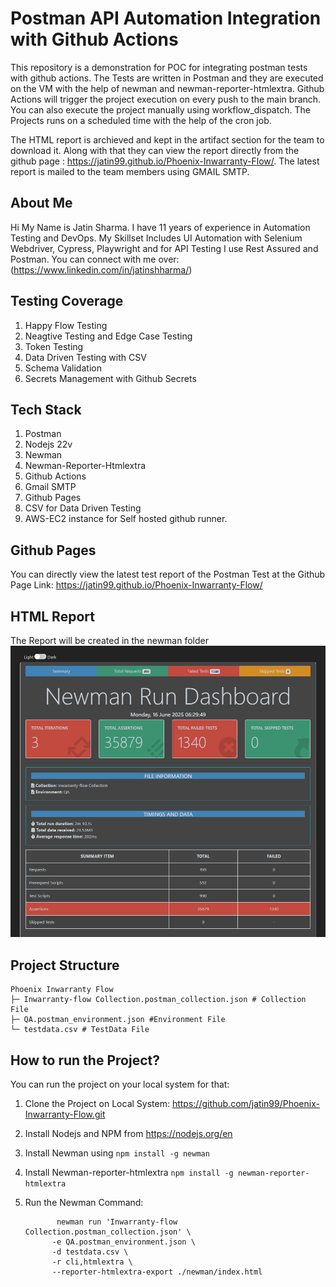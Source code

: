 # Postman API Automation Integration with Github Actions #

This repository is a demonstration for POC for integrating postman tests with github actions. The Tests are written in Postman and they are executed on the VM with the help of newman and newman-reporter-htmlextra. 
Github Actions will trigger the project execution on every push to the main branch. You can also execute the project manually using workflow_dispatch. The Projects runs on a scheduled time with the help of the cron job.

The HTML report is archieved and kept in the artifact section for the team to download it. Along with that they can view the report directly from the github page : https://jatin99.github.io/Phoenix-Inwarranty-Flow/. 
The latest report is mailed to the team members using GMAIL SMTP.


## About Me ##
Hi My Name is Jatin Sharma. I have 11 years of experience in Automation Testing and DevOps. My Skillset Includes UI Automation with Selenium Webdriver, Cypress, Playwright and for API Testing I use Rest Assured and Postman. 
You can connect with me over: (https://www.linkedin.com/in/jatinshharma/)

## Testing Coverage ##
1. Happy Flow Testing
2. Neagtive Testing and Edge Case Testing
3. Token Testing
4. Data Driven Testing with CSV
5. Schema Validation
6. Secrets Management with Github Secrets


## Tech Stack ##
1. Postman
2. Nodejs 22v
3. Newman
4. Newman-Reporter-Htmlextra
5. Github Actions
6. Gmail SMTP
7. Github Pages
8. CSV for Data Driven Testing
9. AWS-EC2 instance for Self hosted github runner.

## Github Pages ##
You can directly view the latest test report of the Postman Test at the Github Page Link: https://jatin99.github.io/Phoenix-Inwarranty-Flow/

## HTML Report ##
The Report will be created in the newman folder
![Postman Report](https://github.com/jatin99/Phoenix-Inwarranty-Flow/blob/static-content/newman-report.png)

## Project Structure ##
```
Phoenix Inwarranty Flow
├─ Inwarranty-flow Collection.postman_collection.json # Collection File
├─ QA.postman_environment.json #Environment File
└─ testdata.csv # TestData File

```
## How to run the Project? ##
You can run the project on your local system for that: 
1. Clone the Project on Local System: https://github.com/jatin99/Phoenix-Inwarranty-Flow.git
2. Install Nodejs and NPM from https://nodejs.org/en
3. Install Newman using ```npm install -g newman```
4. Install Newman-reporter-htmlextra ``` npm install -g newman-reporter-htmlextra ```
5. Run the Newman Command:
   
              newman run 'Inwarranty-flow Collection.postman_collection.json' \  
             -e QA.postman_environment.json \
             -d testdata.csv \
             -r cli,htmlextra \
             --reporter-htmlextra-export ./newman/index.html 
